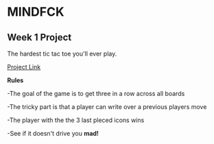 # MINDFCK

## Week 1 Project
The hardest tic tac toe you'll ever play.

[Project Link](https://rocking42.github.io/MINDFCK/)

**Rules**

-The goal of the game is to get three in a row across all boards

-The tricky part is that a player can write over a previous players move

-The player with the the 3 last pleced icons wins

-See if it doesn't drive you **mad!**

 
 
